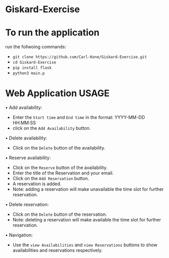 # Giskard-Exercise

# To run the application
  run the follwoing commands:
  - ```git clone https://github.com/Carl-Kone/Giskard-Exercise.git```
  - ```cd Giskard-Exercise```
  - ```pip install flask```
  - ```python3 main.p```

# Web Application USAGE
• Add availability:
  - Enter the ```Start time``` and ```End time``` in the format: YYYY-MM-DD HH:MM:SS
  - click on the ```Add Availability``` button.
  
• Delete availability:
  - Click on the ```Delete``` button of the availability.

• Reserve availability:
  - Click on the ```Reserve``` button of the availability.
  - Enter the title of the Reservation and your email.
  - Click on the ```Add Reservation``` button.
  - A reservation is added.
  - Note: adding a reservation will make unavailable the time slot for further reservation.
  
• Delete reservation:
  - Click on the ```Delete``` button of the reservation.
  - Note: deleting a reservation will make available the time slot for further reservation.
  
• Navigation:
  - Use the ```view Availabilities``` and ```view Reservations``` buttons to show availabilities and reservations respectively.
